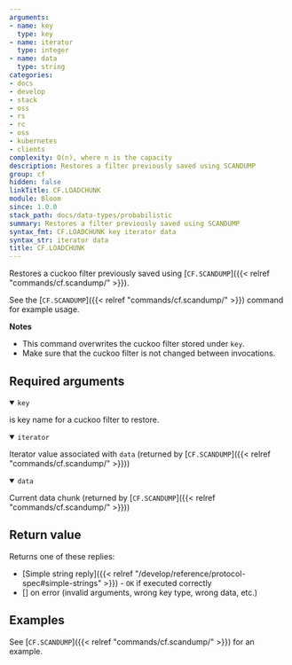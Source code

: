 ```yaml
---
arguments:
- name: key
  type: key
- name: iterator
  type: integer
- name: data
  type: string
categories:
- docs
- develop
- stack
- oss
- rs
- rc
- oss
- kubernetes
- clients
complexity: O(n), where n is the capacity
description: Restores a filter previously saved using SCANDUMP
group: cf
hidden: false
linkTitle: CF.LOADCHUNK
module: Bloom
since: 1.0.0
stack_path: docs/data-types/probabilistic
summary: Restores a filter previously saved using SCANDUMP
syntax_fmt: CF.LOADCHUNK key iterator data
syntax_str: iterator data
title: CF.LOADCHUNK
---
```

Restores a cuckoo filter previously saved using [`CF.SCANDUMP`]({{< relref "commands/cf.scandump/" >}}).

See the [`CF.SCANDUMP`]({{< relref "commands/cf.scandump/" >}}) command for example usage.

<note><b>Notes</b>

- This command overwrites the cuckoo filter stored under `key`.
- Make sure that the cuckoo filter is not changed between invocations.

</note>

## Required arguments

<details open><summary><code>key</code></summary>

is key name for a cuckoo filter to restore.
</details>

<details open><summary><code>iterator</code></summary>

Iterator value associated with `data` (returned by [`CF.SCANDUMP`]({{< relref "commands/cf.scandump/" >}}))
</details>

<details open><summary><code>data</code></summary>

Current data chunk (returned by [`CF.SCANDUMP`]({{< relref "commands/cf.scandump/" >}}))
</details>

## Return value

Returns one of these replies:

- [Simple string reply]({{< relref "/develop/reference/protocol-spec#simple-strings" >}}) - `OK` if executed correctly
- [] on error (invalid arguments, wrong key type, wrong data, etc.)

## Examples

See [`CF.SCANDUMP`]({{< relref "commands/cf.scandump/" >}}) for an example.
